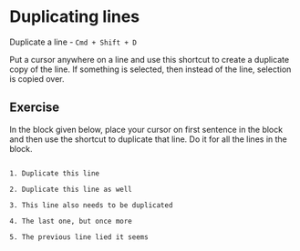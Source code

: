 Duplicating lines
==================

Duplicate a line - `Cmd + Shift + D`

Put a cursor anywhere on a line and use this shortcut to create a duplicate
copy of the line. If something is selected, then instead of the line, selection
is copied over.

Exercise
---------

In the block given below, place your cursor on first sentence in the block and 
then use the shortcut to duplicate that line. Do it for all the lines in the
block.


```

1. Duplicate this line

2. Duplicate this line as well

3. This line also needs to be duplicated

4. The last one, but once more

5. The previous line lied it seems

```
